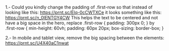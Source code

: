 1.- Could you kindly change the padding of .first-row so that instead of looking like this:
https://prnt.sc/Elq-0cCWTXCe
it looks something like this:
https://prnt.sc/n_0lENTGY4CW
This helps the text to be centered and not have a big space in the hero, replace
.first-row {
 padding: 300px 0;
}
by
.first-row {
 min-height: 60vh;
 padding: 60px 20px;
 box-sizing: border-box;
}

2.- In mobile and tablet view, remove the big spacing between the elements: https://prnt.sc/U4X40aC1nwat